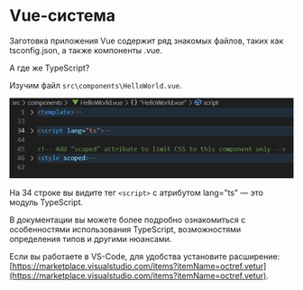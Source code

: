 # Vue-система

Заготовка приложения Vue содержит ряд знакомых файлов, таких как tsconfig.json, а также компоненты .vue.

А где же TypeScript? 

Изучим файл `src\components\HelloWorld.vue`.

![Компонент HelloWorld](../assets/vue-03.PNG)

На 34 строке вы видите тег `<script>` с атрибутом lang="ts" — это модуль TypeScript.

В документации вы можете более подробно ознакомиться с особенностями использования TypeScript, возможностями определения типов и другими нюансами.

Если вы работаете в VS-Code, для удобства установите расширение: [https://marketplace.visualstudio.com/items?itemName=octref.vetur](https://marketplace.visualstudio.com/items?itemName=octref.vetur).
